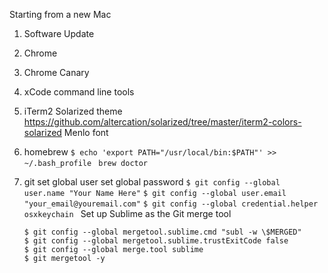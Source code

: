 Starting from a new Mac

1. Software Update
2. Chrome
3. Chrome Canary
4. xCode command line tools
	
6. iTerm2
	Solarized theme https://github.com/altercation/solarized/tree/master/iterm2-colors-solarized
	Menlo font

7. homebrew
	`$ echo 'export PATH="/usr/local/bin:$PATH"' >> ~/.bash_profile`
	` brew doctor`
10. git 
	set global user 
	set global password 
	`$ git config --global user.name "Your Name Here"`
	`$ git config --global user.email "your_email@youremail.com"` 
	`$ git config --global credential.helper osxkeychain `
	Set up Sublime as the Git merge tool 
	``` 
	$ git config --global mergetool.sublime.cmd "subl -w \$MERGED"
	$ git config --global mergetool.sublime.trustExitCode false 
	$ git config --global merge.tool sublime
	$ git mergetool -y
	```

